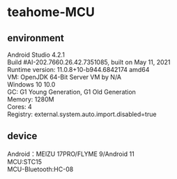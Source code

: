 # teahome-MCU

## environment <br/>
Android Studio 4.2.1 <br/>
Build #AI-202.7660.26.42.7351085, built on May 11, 2021 <br/>
Runtime version: 11.0.8+10-b944.6842174 amd64 <br/>
VM: OpenJDK 64-Bit Server VM by N/A <br/>
Windows 10 10.0 <br/>
GC: G1 Young Generation, G1 Old Generation <br/>
Memory: 1280M <br/>
Cores: 4 <br/>
Registry: external.system.auto.import.disabled=true <br/>

## device
Android：MEIZU 17PRO/FLYME 9/Android 11 <br/>
MCU:STC15 <br/>
MCU-Bluetooth:HC-08 <br/>
